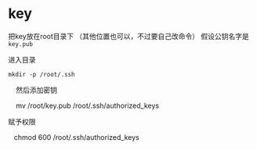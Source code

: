 # key

把key放在root目录下 （其他位置也可以，不过要自己改命令）
假设公钥名字是` key.pub`

进入目录

    mkdir -p /root/.ssh
    
然后添加密钥

     mv /root/key.pub /root/.ssh/authorized_keys 


赋予权限 

    chmod 600 /root/.ssh/authorized_keys



















